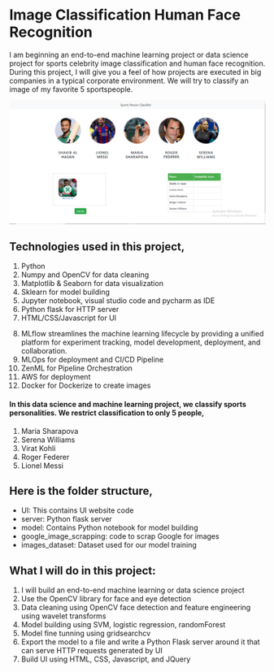 # Image Classification Human Face Recognition
I am beginning an end-to-end machine learning project or data science project for sports celebrity image classification and human face recognition. During this project, I will give you a feel of how projects are executed in big companies in a typical corporate environment. We will try to classify an image of my favorite 5 sportspeople.

![Result](static/img/result.PNG)

## Technologies used in this project,
1. Python
2. Numpy and OpenCV for data cleaning
3. Matplotlib & Seaborn for data visualization
4. Sklearn for model building
5. Jupyter notebook, visual studio code and pycharm as IDE
6. Python flask for HTTP server
7. HTML/CSS/Javascript for UI
8) MLflow streamlines the machine learning lifecycle by providing a unified platform for experiment tracking, model development, deployment, and collaboration.
9) MLOps for deployment and CI/CD Pipeline
10) ZenML for Pipeline Orchestration
11) AWS for deployment
12) Docker for Dockerize to create images

#### In this data science and machine learning project, we classify sports personalities. We restrict classification to only 5 people,
1) Maria Sharapova
2) Serena Williams
3) Virat Kohli
4) Roger Federer
5) Lionel Messi

## Here is the folder structure,
* UI: This contains UI website code 
* server: Python flask server
* model: Contains Python notebook for model building
* google_image_scrapping: code to scrap Google for images
* images_dataset: Dataset used for our model training

## What I will do in this project:
1) I will build an end-to-end machine learning or data science project
2) Use the OpenCV library for face and eye detection
3) Data cleaning using OpenCV face detection and feature engineering using wavelet transforms
4) Model building using SVM, logistic regression, randomForest
5) Model fine tunning using gridsearchcv
6) Export the model to a file and write a Python Flask server around it that can serve HTTP requests generated by UI
7) Build UI using HTML, CSS, Javascript, and JQuery


